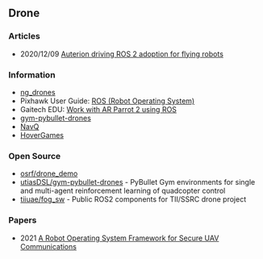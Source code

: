 ## Drone


### Articles
- 2020/12/09 [Auterion driving ROS 2 adoption for flying robots](https://auterion.com/auterion-driving-ros-2-adoption-for-flying-robots/)


### Information
- [ng_drones](http://wiki.ros.org/ng_drones)
- Pixhawk User Guide: [ROS (Robot Operating System)](https://docs.px4.io/master/en/ros/)
- Gaitech EDU: [Work with AR Parrot 2 using ROS](https://edu.gaitech.hk/drones/ar_parrot_2/ar-parrot-2-ros.html)
- [gym-pybullet-drones](https://utiasdsl.github.io/gym-pybullet-drones/)
- [NavQ](https://nxp.gitbook.io/8mmnavq/)
- [HoverGames](https://nxp.gitbook.io/hovergames/)



### Open Source
- [osrf/drone_demo](https://github.com/osrf/drone_demo)
- [utiasDSL/gym-pybullet-drones](https://github.com/utiasDSL/gym-pybullet-drones) - PyBullet Gym environments for single and multi-agent reinforcement learning of quadcopter control
- [tiiuae/fog_sw](https://github.com/tiiuae/fog_sw) - Public ROS2 components for TII/SSRC drone project


### Papers
- 2021 [A Robot Operating System Framework for Secure UAV Communications](https://www.mdpi.com/1424-8220/21/4/1369/pdf)


